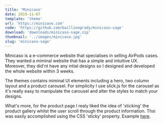 ```yaml
---
title: 'Minicaso'
date: 2019-11-07
template: 'theme'
url: 'https://minicaso.com'
code: 'https://github.com/baillieogrady/minicaso-sage'
download: 'downloads/minicaso-sage.zip'
thumbnail: '../images/minicaso.jpg'
slug: 'minicaso-sage'
---
```


Minicaso is a e-commerce website that specialises in selling AirPods cases. They wanted a miminal website that has a simple and intuitive UX. Moreover, they did'nt have any intial designs so I designed and developed the whole website within 3 weeks.

The themes contains miminal UI elements including a hero, two column layout and a product carousel. For simplicity I use slick.js for the carousel as it's really easy to manipulate the carousel and alter the styles to match your designs.

What's more, for the product page I realy liked the idea of 'sticking' the product gallery whilst the user scroll through the product information. Thsi was easily accomplished using the CSS 'sticky' property. Example [here](http://minicaso.com/shop/hooded/hooded-airpods-case-white/).